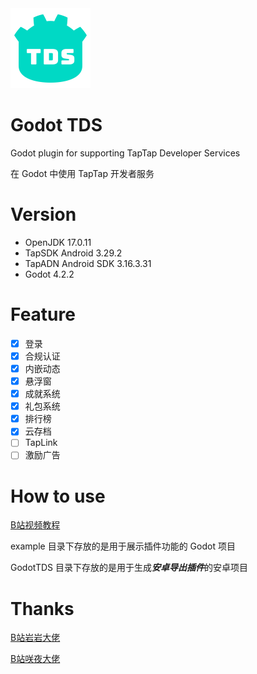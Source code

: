 <img src="example/icon.svg" width="128" height="128">

# Godot TDS

Godot plugin for supporting TapTap Developer Services

在 Godot 中使用 TapTap 开发者服务

# Version

- OpenJDK 17.0.11
- TapSDK Android 3.29.2
- TapADN Android SDK 3.16.3.31
- Godot 4.2.2

# Feature

- [x] 登录
- [x] 合规认证
- [x] 内嵌动态
- [x] 悬浮窗
- [x] 成就系统
- [x] 礼包系统
- [x] 排行榜
- [x] 云存档
- [ ] TapLink
- [ ] 激励广告

# How to use

[B站视频教程]()

example 目录下存放的是用于展示插件功能的 Godot 项目

GodotTDS 目录下存放的是用于生成***安卓导出插件***的安卓项目

# Thanks

[B站岩岩大佬](https://space.bilibili.com/55245483)

[B站咲夜大佬](https://space.bilibili.com/2706229)
